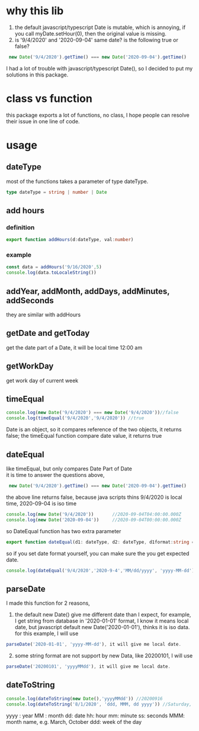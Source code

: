 # why this lib
1. the default javascript/typescript Date is mutable, which is annoying, if you call myDate.setHour(0), then the original value is missing.
2. is '9/4/2020' and '2020-09-04' same date? is the following true or false?
``` typescript
 new Date('9/4/2020').getTime() === new Date('2020-09-04').getTime()
```
I had a lot of trouble with javascript/typescript Date(), so I decided to put my solutions in this package.

# class vs function
this package exports a lot of functions, no class, I hope people can resolve their issue in one line of code. 

# usage

## dateType
most of the functions takes a parameter of type dateType. 
```typescript
type dateType = string | number | Date
```

## add hours
### definition
```typescript
export function addHours(d:dateType, val:number)
```
### example
```typescript
const data = addHours('9/16/2020',5)
console.log(data.toLocaleString())
```

## addYear, addMonth, addDays, addMinutes, addSeconds
they are similar with addHours

## getDate and getToday
get the date part of a Date, it will be local time 12:00 am

## getWorkDay
get work day of current week

## timeEqual
```typescript
console.log(new Date('9/4/2020') === new Date('9/4/2020'))//false
console.log(timeEqual('9/4/2020','9/4/2020')) //true
```
Date is an object, so it compares reference of the two objects, it returns false;
the timeEqual function compare date value, it returns true

## dateEqual
like timeEqual, but only compares Date Part of Date<br/>
it is time to answer the questions above, 
```typescript
 new Date('9/4/2020').getTime() === new Date('2020-09-04').getTime()
```
the above line returns false, because java scripts thins 9/4/2020 is local time, 2020-09-04 is iso time
```typescript
console.log(new Date('9/4/2020'))       //2020-09-04T04:00:00.000Z
console.log(new Date('2020-09-04'))     //2020-09-04T00:00:00.000Z
```

so DateEqual function has two extra parameter
```typescript
export function dateEqual(d1: dateType, d2: dateType, d1format:string = undefined, d2format:string = undefined)
```
so if you set date format yourself, you can make sure the you get expected date.
```typescript
console.log(dateEqual('9/4/2020','2020-9-4','MM/dd/yyyy', 'yyyy-MM-dd'))
```
## parseDate
I made this function for 2 reasons,
1. the default new Date() give me different date than I expect, for example, I get string from database in '2020-01-01' format,
I know it means local date, but javascript default new Date('2020-01-01'), thinks it is iso data. 
for this example, I will use
```typescript
parseDate('2020-01-01', 'yyyy-MM-dd'), it will give me local date.
```

2. some string format are not support by new Data, like 20200101, I will use
```typescript
parseDate('20200101', 'yyyyMMdd'), it will give me local date.
```
## dateToString
```typescript
console.log(dateToString(new Date(),'yyyyMMdd')) //20200916
console.log(dateToString('8/1/2020', 'ddd, MMM, dd yyyy')) //Saturday, August, 01 2020
```
yyyy : year
MM : month
dd: date
hh: hour
mm: minute
ss: seconds
MMM: month name, e.g. March, October
ddd: week of the day